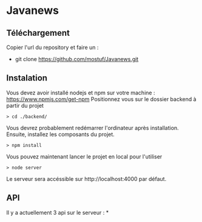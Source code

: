 # Javanews
## Téléchargement
Copier l'url du repository et faire un : 
* git clone https://github.com/mostuf/Javanews.git

## Instalation
Vous devez avoir installé nodejs et npm sur votre machine : https://www.npmjs.com/get-npm
Positionnez vous sur le dossier backend à partir du projet
```
> cd ./backend/
```
Vous devrez probablement redémarrer l'ordinateur après installation.
Ensuite, installez les composants du projet.
```
> npm install
```
Vous pouvez maintenant lancer le projet en local pour l'utiliser
```
> node server
```
Le serveur sera accéssible sur http://localhost:4000 par défaut.

## API
Il y a actuellement 3 api sur le serveur :
*